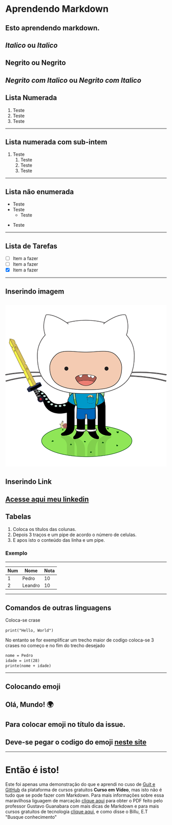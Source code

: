 # Aprendendo Markdown
 Esto aprendendo markdown.
 ---
 *Italico* ou _Italico_
 ---
 **Negrito** ou __Negrito__
 ---
 *__Negrito com Italico__* ou _**Negrito com Italico**_
 ---
## Lista Numerada
 1. Teste
 1. Teste
 1. Teste
---
## Lista numerada com sub-intem
1. Teste
    1. Teste
    1. Teste
    1. Teste
---
## Lista não enumerada
* Teste
* Teste
   * Teste
- Teste
---
## Lista de Tarefas
- [ ] Item a fazer
- [ ] Item a fazer
- [x] Item a fazer
---
## Inserindo imagem
![Adventure cat](imagem/adventure-cat.png)
---
## Inserindo Link
[Acesse aqui meu linkedin](https://www.linkedin.com/in/pedro-henrique-sousa-camilo-829894267/)
---
## Tabelas
1. Coloca os títulos das colunas.
1. Depois 3 traços e um pipe de acordo o número de celulas.
1. E apos isto o conteúdo das linha e um pipe.
### Exemplo
---
Num | Nome | Nota
---|---|---
1 | Pedro | 10
2 | Leandro | 10

---
## Comandos de outras linguagens
Coloca-se crase 

`print("Hello, World")`

No entanto se for exemplificar um trecho maior de codígo coloca-se 3 crases no começo e no fim do trecho desejado 

```
nome = Pedro
idade = int(28)
printe(nome + idade)
```
---
## Colocando emoji
Olá, Mundo! :earth_africa:
---
## Para colocar emoji no título da issue.
Deve-se pegar o codigo do emoji [neste site](https://emojipedia.org/) 
---
---
# Então é isto!
Este foi apenas uma demonstração do que e aprendi no cuso de [Guit e GitHub](https://www.cursoemvideo.com/curso/curso-de-git-e-github/) da plataforma de cursos gratuitos **Curso em Vídeo**, mas isto não é tudo que se pode fazer com Markdown. Para mais informações sobre essa maravilhosa liguagem de marcação [clique aqui](https://github.com/gustavoguanabara/git-github/blob/master/manuais-PDF/guia-markdown.pdf) para obter o PDF feito pelo professor Gustavo Guanabara com mais dicas de Markdown e para mais cursos gratuitos de tecnologia [clique aqui](https://www.cursoemvideo.com/), e como disse o Billu, E.T "Busque conhecimento"